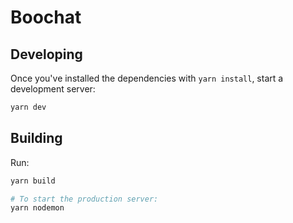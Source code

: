 # Boochat

## Developing

Once you've installed the dependencies with `yarn install`, start a development server:

```bash
yarn dev
```

## Building

Run:

```bash
yarn build

# To start the production server:
yarn nodemon
```
